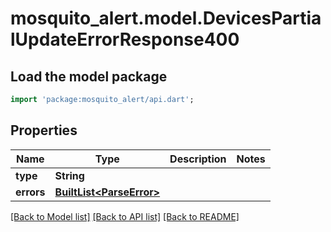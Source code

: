 # mosquito_alert.model.DevicesPartialUpdateErrorResponse400

## Load the model package
```dart
import 'package:mosquito_alert/api.dart';
```

## Properties
Name | Type | Description | Notes
------------ | ------------- | ------------- | -------------
**type** | **String** |  | 
**errors** | [**BuiltList&lt;ParseError&gt;**](ParseError.md) |  | 

[[Back to Model list]](../README.md#documentation-for-models) [[Back to API list]](../README.md#documentation-for-api-endpoints) [[Back to README]](../README.md)


